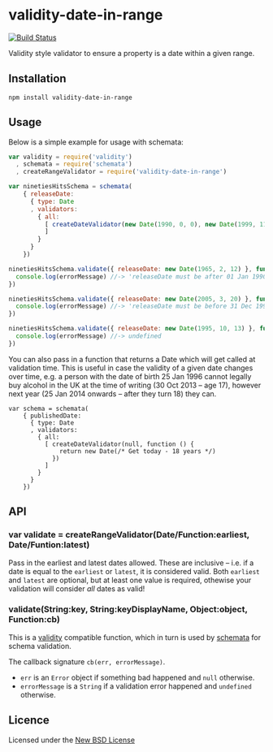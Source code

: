 # validity-date-in-range

[![Build Status](https://travis-ci.org/bengourley/validity-date-in-range.png?branch=master)](https://travis-ci.org/bengourley/validity-date-in-range)

Validity style validator to ensure a property is a date within a given range.

## Installation

    npm install validity-date-in-range

## Usage

Below is a simple example for usage with schemata:

```js
var validity = require('validity')
  , schemata = require('schemata')
  , createRangeValidator = require('validity-date-in-range')

var ninetiesHitsSchema = schemata(
    { releaseDate:
      { type: Date
      , validators:
        { all:
          [ createDateValidator(new Date(1990, 0, 0), new Date(1999, 11, 31))
          ]
        }
      }
    })

ninetiesHitsSchema.validate({ releaseDate: new Date(1965, 2, 12) }, function (error, errorMessage) {
  console.log(errorMessage) //-> 'releaseDate must be after 01 Jan 1990'
})

ninetiesHitsSchema.validate({ releaseDate: new Date(2005, 3, 20) }, function (error, errorMessage) {
  console.log(errorMessage) //-> 'releaseDate must be before 31 Dec 1999'
})

ninetiesHitsSchema.validate({ releaseDate: new Date(1995, 10, 13) }, function (error, errorMessage) {
  console.log(errorMessage) //-> undefined
})
```

You can also pass in a function that returns a Date which will get called at validation time.
This is useful in case the validity of a given date changes over time, e.g. a person with the
date of birth 25 Jan 1996 cannot legally buy alcohol in the UK at the time of writing
(30 Oct 2013 – age 17), however next year (25 Jan 2014 onwards – after they turn 18) they can.

```
var schema = schemata(
    { publishedDate:
      { type: Date
      , validators:
        { all:
          [ createDateValidator(null, function () {
              return new Date(/* Get today - 18 years */)
            })
          ]
        }
      }
    })
```

## API

### var validate = createRangeValidator(Date/Function:earliest, Date/Funtion:latest)

Pass in the earliest and latest dates allowed. These are inclusive – i.e. if a date is equal
to the `earliest` or `latest`, it is considered valid. Both `earliest` and `latest` are optional,
but at least one value is required, othewise your validation will consider *all* dates as valid!

### validate(String:key, String:keyDisplayName, Object:object, Function:cb)

This is a [validity](https://npmjs.org/package/validity) compatible function, which in turn is
used by [schemata](https://npmjs.org/package/schemata) for schema validation.

The callback signature `cb(err, errorMessage)`.
- `err` is an `Error` object if something bad happened and `null` otherwise.
- `errorMessage` is a `String` if a validation error happened and `undefined` otherwise.

## Licence
Licensed under the [New BSD License](http://opensource.org/licenses/bsd-license.php)
